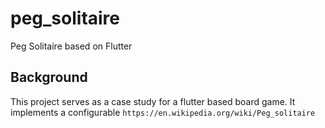 # peg_solitaire
Peg Solitaire based on Flutter

## Background
This project serves as a case study for a flutter based board game. It implements a configurable `https://en.wikipedia.org/wiki/Peg_solitaire`
